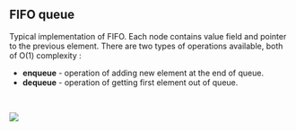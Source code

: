 ## FIFO queue

Typical implementation of FIFO. Each node contains value field and pointer to the previous element. There are two types of operations available, both of O(1) complexity :

* **enqueue** - operation of adding new element at the end of queue.
* **dequeue** - operation of getting first element out of queue.

<br>

![](https://image.ibb.co/gC01Lo/405px_Data_Queue.png)
